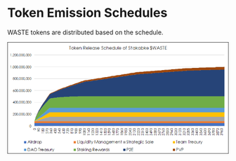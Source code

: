 # Token Emission Schedules

WASTE tokens are distributed based on the schedule.

![](../../.gitbook/assets/emission.png)
